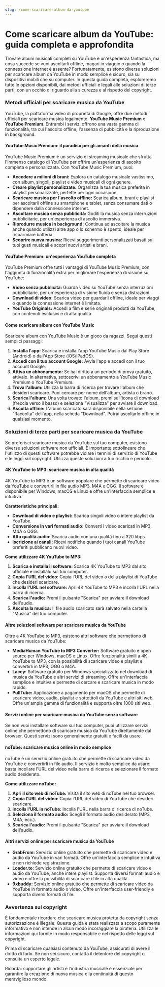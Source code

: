 ```yaml
---
slug: /come-scaricare-album-da-youtube
---
```

# Come scaricare album da YouTube: guida completa e approfondita

Trovare album musicali completi su YouTube è un'esperienza fantastica, ma cosa succede se vuoi ascoltarli offline, magari in viaggio o quando la connessione internet è assente?  Fortunatamente, esistono diverse soluzioni per scaricare album da YouTube in modo semplice e sicuro, sia su dispositivi mobili che su computer. In questa guida completa, esploreremo tutte le opzioni disponibili, dai metodi ufficiali e legali alle soluzioni di terze parti, con un occhio di riguardo alla sicurezza e al rispetto del copyright.

### Metodi ufficiali per scaricare musica da YouTube

YouTube, la piattaforma video di proprietà di Google, offre due metodi ufficiali per scaricare musica legalmente: **YouTube Music Premium** e **YouTube Premium**.  Entrambi i servizi offrono una vasta gamma di funzionalità, tra cui l'ascolto offline, l'assenza di pubblicità e la riproduzione in background.

#### YouTube Music Premium: il paradiso per gli amanti della musica

YouTube Music Premium è un servizio di streaming musicale che sfrutta l'immenso catalogo di YouTube per offrire un'esperienza di ascolto completa e personalizzata.  Con YouTube Music Premium, puoi:

* **Accedere a milioni di brani:** Esplora un catalogo musicale vastissimo, con album, singoli, playlist e video musicali di ogni genere.
* **Creare playlist personalizzate:** Organizza la tua musica preferita in playlist personalizzate, perfette per ogni occasione.
* **Scaricare musica per l'ascolto offline:**  Scarica album, brani e playlist per ascoltarli offline su smartphone e tablet, senza consumare dati o dipendere dalla connessione internet.
* **Ascoltare musica senza pubblicità:** Goditi la musica senza interruzioni pubblicitarie, per un'esperienza di ascolto immersiva.
* **Riprodurre musica in background:**  Continua ad ascoltare la musica anche quando utilizzi altre app o lo schermo è spento, ideale per risparmiare batteria.
* **Scoprire nuova musica:**  Ricevi suggerimenti personalizzati basati sui tuoi gusti musicali e scopri nuovi artisti e brani.

#### YouTube Premium:  un'esperienza YouTube completa

YouTube Premium offre tutti i vantaggi di YouTube Music Premium, con l'aggiunta di funzionalità extra per migliorare l'esperienza di visione su YouTube:

* **Video senza pubblicità:** Guarda video su YouTube senza interruzioni pubblicitarie, per un'esperienza di visione fluida e senza distrazioni.
* **Download di video:** Scarica video per guardarli offline, ideale per viaggi o quando la connessione internet è limitata.
* **YouTube Originals:** Accedi a film e serie originali prodotti da YouTube, con contenuti esclusivi e di alta qualità.

#### Come scaricare album con YouTube Music

Scaricare album con YouTube Music è un gioco da ragazzi. Segui questi semplici passaggi:

1. **Installa l'app:** Scarica e installa l'app YouTube Music dal Play Store (Android) o dall'App Store (iOS/iPadOS).
2. **Accedi con il tuo account Google:**  Avvia l'app e accedi con il tuo account Google.
3. **Attiva un abbonamento:**  Se hai diritto a un periodo di prova gratuito, attivalo. In alternativa, sottoscrivi un abbonamento a YouTube Music Premium o YouTube Premium.
4. **Trova l'album:**  Utilizza la barra di ricerca per trovare l'album che desideri scaricare. Puoi cercare per nome dell'album, artista o brano.
5. **Scarica l'album:**  Una volta trovato l'album, premi sull'icona di download (freccia verso il basso) e seleziona "Visualizza" per avviare il download.
6. **Ascolta offline:**  L'album scaricato sarà disponibile nella sezione "Raccolta" dell'app, nella scheda "Download". Potrai ascoltarlo offline in qualsiasi momento.

### Soluzioni di terze parti per scaricare musica da YouTube

Se preferisci scaricare musica da YouTube sul tuo computer, esistono diverse soluzioni software non ufficiali.  È importante sottolineare che l'utilizzo di questi software potrebbe violare i termini di servizio di YouTube e le leggi sul copyright.  Utilizza queste soluzioni a tuo rischio e pericolo.

#### 4K YouTube to MP3:  scaricare musica in alta qualità

4K YouTube to MP3 è un software popolare che permette di scaricare video da YouTube e convertirli in file audio MP3, M4A e OGG.  Il software è disponibile per Windows, macOS e Linux e offre un'interfaccia semplice e intuitiva.

**Caratteristiche principali:**

* **Download di video e playlist:** Scarica singoli video o intere playlist da YouTube.
* **Conversione in vari formati audio:** Converti i video scaricati in MP3, M4A o OGG.
* **Alta qualità audio:**  Scarica audio con una qualità fino a 320 kbps.
* **Iscrizione ai canali:**  Ricevi notifiche quando i tuoi canali YouTube preferiti pubblicano nuovi video.

**Come utilizzare 4K YouTube to MP3:**

1. **Scarica e installa il software:** Scarica 4K YouTube to MP3 dal sito ufficiale e installalo sul tuo computer.
2. **Copia l'URL del video:**  Copia l'URL del video o della playlist di YouTube che desideri scaricare.
3. **Incolla l'URL nel software:**  Apri 4K YouTube to MP3 e incolla l'URL nella barra di ricerca.
4. **Scarica l'audio:**  Premi il pulsante "Scarica" per avviare il download dell'audio.
5. **Ascolta la musica:**  Il file audio scaricato sarà salvato nella cartella "Musica" del tuo computer.

#### Altre soluzioni software per scaricare musica da YouTube

Oltre a 4K YouTube to MP3, esistono altri software che permettono di scaricare musica da YouTube:

* **MediaHuman YouTube to MP3 Converter:**  Software gratuito e open source per Windows, macOS e Linux.  Offre funzionalità simili a 4K YouTube to MP3, con la possibilità di scaricare video e playlist e convertirli in MP3, OGG o M4A.
* **Lacey:**  Software gratuito per Windows specializzato nel download di musica da YouTube e altri servizi di streaming.  Offre un'interfaccia semplice e intuitiva e permette di cercare e scaricare musica in modo rapido.
* **PullTube:**  Applicazione a pagamento per macOS che permette di scaricare video, audio, playlist e sottotitoli da YouTube e altri siti web.  Offre un'ampia gamma di funzionalità e supporta oltre 1000 siti web.

#### Servizi online per scaricare musica da YouTube senza software

Se non vuoi installare software sul tuo computer, puoi utilizzare servizi online che permettono di scaricare musica da YouTube direttamente dal browser.  Questi servizi sono generalmente gratuiti e facili da usare.

#### noTube:  scaricare musica online in modo semplice

noTube è un servizio online gratuito che permette di scaricare video da YouTube e convertirli in file audio.  Il servizio è molto semplice da usare: basta incollare l'URL del video nella barra di ricerca e selezionare il formato audio desiderato.

**Come utilizzare noTube:**

1. **Apri il sito web di noTube:**  Visita il sito web di noTube nel tuo browser.
2. **Copia l'URL del video:**  Copia l'URL del video di YouTube che desideri scaricare.
3. **Incolla l'URL in noTube:**  Incolla l'URL nella barra di ricerca di noTube.
4. **Seleziona il formato audio:**  Scegli il formato audio desiderato (MP3, M4A, ecc.).
5. **Scarica l'audio:**  Premi il pulsante "Scarica" per avviare il download dell'audio.

#### Altri servizi online per scaricare musica da YouTube

* **GrabFrom:**  Servizio online gratuito che permette di scaricare video e audio da YouTube in vari formati.  Offre un'interfaccia semplice e intuitiva e non richiede registrazione.
* **Loader.to:**  Servizio online gratuito che permette di scaricare video e audio da YouTube, anche intere playlist.  Supporta diversi formati audio e video e offre la possibilità di scaricare i file in alta qualità.
* **9xbuddy:**  Servizio online gratuito che permette di scaricare video da YouTube in formato audio o video.  Offre un'interfaccia user-friendly e supporta diversi formati di file.

### Avvertenza sul copyright

È fondamentale ricordare che scaricare musica protetta da copyright senza autorizzazione è illegale.  Questa guida è stata realizzata a scopo puramente informativo e non intende in alcun modo incoraggiare la pirateria.  Utilizza le informazioni qui fornite in modo responsabile e nel rispetto delle leggi sul copyright.  

Prima di scaricare qualsiasi contenuto da YouTube, assicurati di avere il diritto di farlo.  Se non sei sicuro, contatta il detentore del copyright o consulta un esperto legale.

Ricorda:  supportare gli artisti e l'industria musicale è essenziale per garantire la creazione di nuova musica e la continuità di questo meraviglioso mondo.
